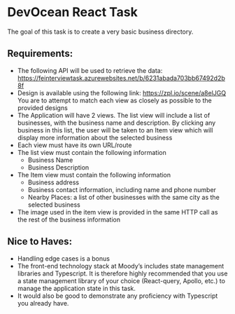 # DevOcean React Task

The goal of this task is to create a very basic business directory.

## Requirements:

- The following API will be used to retrieve the data:
  https://feinterviewtask.azurewebsites.net/b/6231abada703bb67492d2b8f
- Design is available using the following link: https://zpl.io/scene/a8elJGQ
  You are to attempt to match each view as closely as possible to the provided designs
- The Application will have 2 views. The list view will include a list of businesses, with the business name and description. By clicking any business in this list, the user will be taken to an Item view which will display more information about the selected business
- Each view must have its own URL/route
- The list view must contain the following information
  - Business Name
  - Business Description
- The Item view must contain the following information
  - Business address
  - Business contact information, including name and phone number
  - Nearby Places: a list of other businesses with the same city as the selected business
- The image used in the item view is provided in the same HTTP call as the rest of the business information

## Nice to Haves:

- Handling edge cases is a bonus
- The front-end technology stack at Moody’s includes state management libraries and Typescript. It is therefore highly recommended that you use a state management library of your choice (React-query, Apollo, etc.) to manage the application state in this task.
- It would also be good to demonstrate any proficiency with Typescript you already have.
